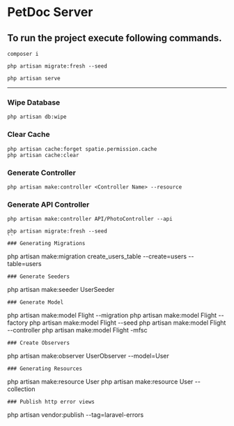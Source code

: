 # PetDoc Server

## To run the project execute following commands.

```
composer i
```

```
php artisan migrate:fresh --seed
```

```
php artisan serve
```

---

### Wipe Database

```
php artisan db:wipe
```

### Clear Cache

```
php artisan cache:forget spatie.permission.cache
php artisan cache:clear
```
### Generate Controller
```
php artisan make:controller <Controller Name> --resource
```
### Generate API Controller
```
php artisan make:controller API/PhotoController --api
```
```
php artisan migrate:fresh --seed
``
### Generating Migrations
```
php artisan make:migration create_users_table --create=users --table=users
```
### Generate Seeders
```
php artisan make:seeder UserSeeder
```
### Generate Model
```
php artisan make:model Flight --migration
php artisan make:model Flight --factory
php artisan make:model Flight --seed
php artisan make:model Flight --controller
php artisan make:model Flight -mfsc
```
### Create Observers
```
php artisan make:observer UserObserver --model=User
```
### Generating Resources
```
php artisan make:resource User
php artisan make:resource User --collection
```
### Publish http error views
```
php artisan vendor:publish --tag=laravel-errors
```
